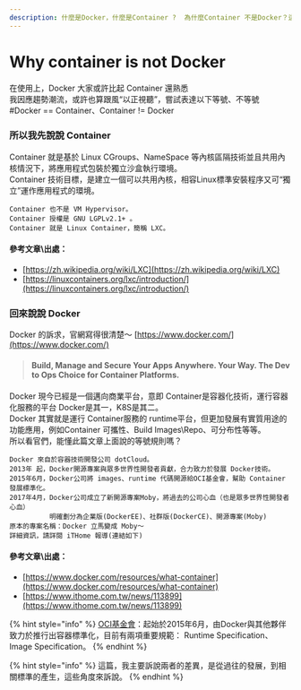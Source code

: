 ```yaml
---
description: 什麼是Docker，什麼是Container ?  為什麼Container 不是Docker？這確實需要比K8s更早認識一下～
---
```


# Why container is not Docker

在使用上，Docker 大家或許比起 Container 還熟悉  
我因應趨勢潮流，或許也算跟風“以正視聽”，嘗試表達以下等號、不等號  
\#Docker == Container、Container != Docker

### 所以我先說說 Container

Container 就是基於 Linux CGroups、NameSpace 等內核區隔技術並且共用內核情況下，將應用程式包裝於獨立沙盒執行環境。  
Container 技術目標，是建立一個可以共用內核，相容Linux標準安裝程序又可“獨立”運作應用程式的環境。

```text
Container 也不是 VM Hypervisor。
Container 授權是 GNU LGPLv2.1+ 。
Container 就是 Linux Container，簡稱 LXC。
```

#### 參考文章\出處：

* [https://zh.wikipedia.org/wiki/LXC](https://zh.wikipedia.org/wiki/LXC)
* [https://linuxcontainers.org/lxc/introduction/](https://linuxcontainers.org/lxc/introduction/)

### 回來說說 Docker

Docker 的訴求，官網寫得很清楚～ [https://www.docker.com/](https://www.docker.com/)

> #### Build, Manage and Secure Your Apps Anywhere.   Your Way.     The Dev to Ops Choice for Container Platforms.

Docker 現今已經是一個邁向商業平台，意即 Container是容器化技術，運行容器化服務的平台 Docker是其一，K8S是其二。  
Docker 其實就是運行 Container服務的 runtime平台，但更加發展有實質用途的功能應用，例如Container 可攜性、Build Images\Repo、可分布性等等。  
所以看官們，能懂此篇文章上面說的等號規則嗎？

```text
Docker 來自於容器技術開發公司 dotCloud。
2013年 起，Docker開源專案與眾多世界性開發者貢獻，合力致力於發展 Docker技術。
2015年6月，Docker公司將 images、runtime 代碼開源給OCI基金會，幫助 Container發展標準化。
2017年4月，Docker公司成立了新開源專案Moby，將過去的公司心血（也是眾多世界性開發者心血）
          明確劃分為企業版(DockerEE)、社群版(DockerCE)、開源專案(Moby)
原本的專案名稱：Docker 立馬變成 Moby～
詳細資訊，請詳閱 iTHome 報導(連結如下)
```

#### 參考文章\出處：

* [https://www.docker.com/resources/what-container](https://www.docker.com/resources/what-container)
* [https://www.ithome.com.tw/news/113899](https://www.ithome.com.tw/news/113899)

{% hint style="info" %}
[OCI基金會](https://www.opencontainers.org/)：起始於2015年6月，由Docker與其他夥伴致力於推行出容器標準化，目前有兩項重要規範： Runtime Specification、Image Specification。
{% endhint %}

{% hint style="info" %}
這篇，我主要訴說兩者的差異，是從過往的發展，到相關標準的產生，這些角度來訴說。
{% endhint %}

